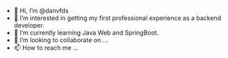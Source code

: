 - 👋 Hi, I’m @danvfds
- 👀 I’m interested in getting my first professional experience as a backend developer.
- 🌱 I’m currently learning Java Web and SpringBoot.
- 💞️ I’m looking to collaborate on ...
- 📫 How to reach me ...

<!---
danvfds/danvfds is a ✨ special ✨ repository because its `README.md` (this file) appears on your GitHub profile.
You can click the Preview link to take a look at your changes.
--->
